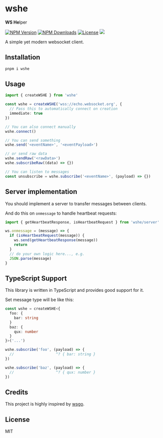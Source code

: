 # wshe

**WS He**lper

<a href="https://www.npmjs.com/package/wshe" target="_blank" rel="noopener noreferrer"><img src="https://badgen.net/npm/v/wshe" alt="NPM Version" /></a>
<a href="https://www.npmjs.com/package/wshe" target="_blank" rel="noopener noreferrer"><img src="https://badgen.net/npm/dt/wshe" alt="NPM Downloads" /></a>
<a href="https://github.com/alexzhang1030/wshe/blob/main/LICENSE" target="_blank" rel="noopener noreferrer"><img src="https://badgen.net/github/license/alexzhang1030/wshe" alt="License" /></a>
<a href="https://codecov.io/gh/alexzhang1030/wshe" ><img src="https://codecov.io/gh/alexzhang1030/wshe/graph/badge.svg?token=I4FQDYAOMN"/></a>

A simple yet modern websocket client.

## Installation

```bash
pnpm i wshe
```

## Usage

```ts
import { createWSHE } from 'wshe'

const wshe = createWSHE('wss://echo.websocket.org', {
  // Pass this to automatically connect on creation
  immediate: true
})

// You can also connect manually
wshe.connect()

// You can send something
wshe.send('<eventName>', '<eventPayload>')

// or send raw data
wshe.sendRaw('<rawData>')
wshe.subscribeRaw((data) => {})

// You can listen to messages
const unsubscribe = wshe.subscribe('<eventName>', (payload) => {})
```

## Server implementation

You should implement a server to transfer messages between clients.

And do this on `onmessage` to handle heartbeat requests:

```ts
import { getHeartbeatResponse, isHeartbeatRequest } from 'wshe/server'

ws.onmessage = (message) => {
  if (isHeartbeatRequest(message)) {
    ws.send(getHeartbeatResponse(message))
    return
  }
  // do your own logic here..., e.g.
  JSON.parse(message)
}
```

## TypeScript Support

This library is written in TypeScript and provides good support for it.

Set message type will be like this:

```ts
const wshe = createWSHE<{
  foo: {
    bar: string
  }
  baz: {
    qux: number
  }
}>('...')

wshe.subscribe('foo', (payload) => {
  //                   ^? { bar: string }
})

wshe.subscribe('baz', (payload) => {
  //                   ^? { qux: number }
})
```

## Credits

This project is highly inspired by [wsgo](https://github.com/melishev/wsgo).

## License

MIT
